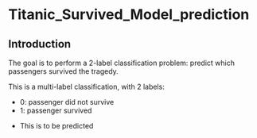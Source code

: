 # Titanic_Survived_Model_prediction


## Introduction

The goal is to perform a 2-label classification problem: predict which passengers survived the tragedy.

This is a multi-label classification, with 2 labels:

* 0: passenger did not survive
* 1: passenger survived

- This is to be predicted
